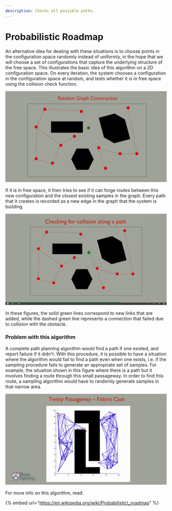 ```yaml
---
description: Checks all possible paths.
---
```


# Probabilistic Roadmap

An alternative idea for dealing with these situations is to choose points in the configuration space randomly instead of uniformly, in the hope that we will choose a set of configurations that capture the underlying structure of the free space. This illustrates the basic idea of this algorithm on a 2D configuration space. On every iteration, the system chooses a configuration in the configuration space at random, and tests whether it is in free space using the collision check function.

![](../../.gitbook/assets/visibility2.png)

If it is in free space, it then tries to see if it can forge routes between this new configuration and the closest existing samples in the graph. Every path that it creates is recorded as a new edge in the graph that the system is building.

![](../../.gitbook/assets/probablistic.png)

In these figures, the solid green lines correspond to new links that are added, while the dashed green line represents a connection that failed due to collision with the obstacle.

### Problem with this algorithm

A complete path planning algorithm would find a path if one existed, and report failure if it didn't. With this procedure, it is possible to have a situation where the algorithm would fail to find a path even when one exists, i.e. if the sampling procedure fails to generate an appropriate set of samples. For example, the situation shown in this figure where there is a path but it involves finding a route through this small passageway. In order to find this route, a sampling algorithm would have to randomly generate samples in that narrow area.

![](../../.gitbook/assets/probablistic2.png)

For more info on this algorithm, read:

{% embed url="https://en.wikipedia.org/wiki/Probabilistic\_roadmap" %}

